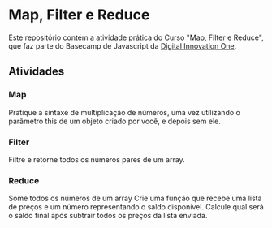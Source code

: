 # Map, Filter e Reduce
Este repositório contém a atividade prática do Curso "Map, Filter e Reduce", que faz parte do Basecamp de Javascript da [Digital Innovation One](https://digitalinnovation.one/).

## Atividades
### Map
Pratique a sintaxe de multiplicação de números, uma vez utilizando o parâmetro this de um objeto criado por você, e depois sem ele.
### Filter
Filtre e retorne todos os números pares de um array.
### Reduce
Some todos os números de um array
Crie uma função que recebe uma lista de preços e um número representando o saldo disponível. Calcule qual será o saldo final após subtrair todos os preços da lista enviada.
